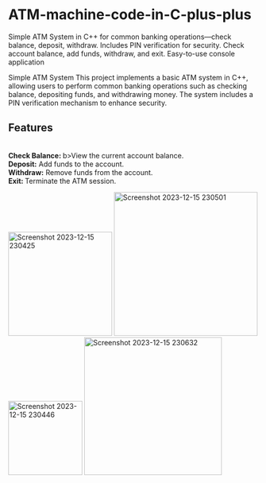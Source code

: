 # ATM-machine-code-in-C-plus-plus
Simple ATM System in C++ for common banking operations—check balance, deposit, withdraw. Includes PIN verification for security. Check account balance, add funds, withdraw, and exit. Easy-to-use console application
<p> Simple ATM System
This project implements a basic ATM system in C++, allowing users to perform common banking operations such as checking balance, depositing funds, and withdrawing money. The system includes a PIN verification mechanism to enhance security.

<h2>Features</h2>
<br> <b>Check Balance: </b>b>View the current account balance.<br>
<b>Deposit:</b> Add funds to the account.<br>
<b> Withdraw:</b> Remove funds from the account.<br>
<b> Exit: </b> Terminate the ATM session.</p>
<img width="209" alt="Screenshot 2023-12-15 230425" src="https://github.com/shubhamarman13/ATM-machine-code-in-C-plus-plus/assets/110131511/0e468c5e-488c-4543-bc0c-e350c39aab91">
<img width="289" alt="Screenshot 2023-12-15 230501" src="https://github.com/shubhamarman13/ATM-machine-code-in-C-plus-plus/assets/110131511/0fe65798-6ed6-4771-bf8d-28b824bba466">
<img width="149" alt="Screenshot 2023-12-15 230446" src="https://github.com/shubhamarman13/ATM-machine-code-in-C-plus-plus/assets/110131511/33dd3b1d-d9fb-4cc9-8c45-9946ea52efb1">
<img width="277" alt="Screenshot 2023-12-15 230632" src="https://github.com/shubhamarman13/ATM-machine-code-in-C-plus-plus/assets/110131511/8b7b95f1-7482-4957-b0f2-127db37a19b9">


